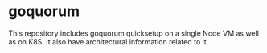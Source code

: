 # goquorum
This repository includes goquorum quicksetup on a single Node VM as well as on K8S. It also have architectural information related to it.
